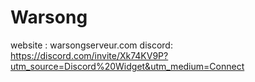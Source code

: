 # Warsong
website : warsongserveur.com
discord: https://discord.com/invite/Xk74KV9P?utm_source=Discord%20Widget&utm_medium=Connect
